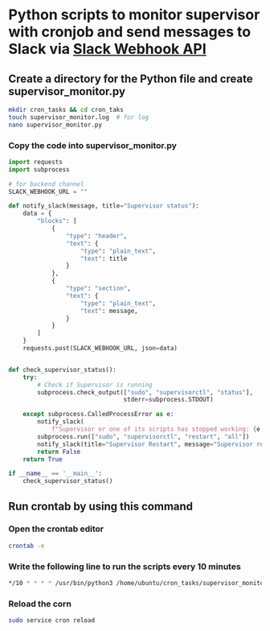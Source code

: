 # Python scripts to monitor supervisor with cronjob and send messages to Slack via [Slack Webhook API](https://api.slack.com/messaging/webhooks)
## Create a directory for the Python file and create supervisor_monitor.py
```bash
mkdir cron_tasks && cd cron_taks
touch supervisor_monitor.log  # for log 
nano supervisor_monitor.py
```
### Copy the code into supervisor_monitor.py

```python
import requests
import subprocess

# for backend channel
SLACK_WEBHOOK_URL = ""

def notify_slack(message, title="Supervisor status"):
    data = {
        "blocks": [
            {
                "type": "header",
                "text": {
                    "type": "plain_text",
                    "text": title
                }
            },
            {
                "type": "section",
                "text": {
                    "type": "plain_text",
                    "text": message,
                }
            }
        ]
    }
    requests.post(SLACK_WEBHOOK_URL, json=data)


def check_supervisor_status():
    try:
        # Check if Supervisor is running
        subprocess.check_output(["sudo", "supervisorctl", "status"],
                                stderr=subprocess.STDOUT)

    except subprocess.CalledProcessError as e:
        notify_slack(
            f"Supervisor or one of its scripts has stopped working: {e.output.decode('utf-8')}")
        subprocess.run(["sudo", "supervisorctl", "restart", "all"])
        notify_slack(title="Supervisor Restart", message="Supervisor restarted")
        return False
    return True

if __name__ == '__main__':
    check_supervisor_status()
```

## Run crontab by using this command
### Open the crontab editor
```bash
crontab -e
```
### Write the following line to run the scripts every 10 minutes
```bash
*/10 * * * * /usr/bin/python3 /home/ubuntu/cron_tasks/supervisor_monitor.py >> /home/ubuntu/cron_tasks/supervisor_monitor.log
```

### Reload the corn
```bash
sudo service cron reload
```
